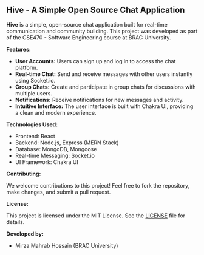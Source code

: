 ## Hive - A Simple Open Source Chat Application

**Hive** is a simple, open-source chat application built for real-time communication and community building. This project was developed as part of the CSE470 - Software Engineering course at BRAC University.

**Features:**

* **User Accounts:** Users can sign up and log in to access the chat platform.
* **Real-time Chat:** Send and receive messages with other users instantly using Socket.io.
* **Group Chats:** Create and participate in group chats for discussions with multiple users.
* **Notifications:** Receive notifications for new messages and activity.
* **Intuitive Interface:** The user interface is built with Chakra UI, providing a clean and modern experience.

**Technologies Used:**

* Frontend: React
* Backend: Node.js, Express (MERN Stack)
* Database: MongoDB, Mongoose
* Real-time Messaging: Socket.io
* UI Framework: Chakra UI

**Contributing:**

We welcome contributions to this project! Feel free to fork the repository, make changes, and submit a pull request.

**License:**

This project is licensed under the MIT License. See the [LICENSE](./LICENSE) file for details.

**Developed by:**

* Mirza Mahrab Hossain (BRAC University)
